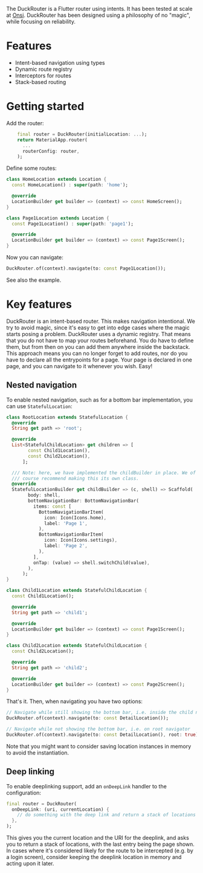 The DuckRouter is a Flutter router using intents. It has been tested at scale at [Onsi](https://onsi.com/). DuckRouter has been designed using a philosophy of no "magic", while focusing on reliability.

# Features

- Intent-based navigation using types
- Dynamic route registry
- Interceptors for routes
- Stack-based routing

# Getting started

Add the router:

```dart
    final router = DuckRouter(initialLocation: ...);
    return MaterialApp.router(
      ...
      routerConfig: router,
    );
```

Define some routes:

```dart
class HomeLocation extends Location {
  const HomeLocation() : super(path: 'home');

  @override
  LocationBuilder get builder => (context) => const HomeScreen();
}

class Page1Location extends Location {
  const Page1Location() : super(path: 'page1');

  @override
  LocationBuilder get builder => (context) => const Page1Screen();
}
```

Now you can navigate:

```dart
DuckRouter.of(context).navigate(to: const Page1Location());
```

See also the example.

# Key features

DuckRouter is an intent-based router. This makes navigation intentional. We try to avoid magic, since it's easy to get into edge cases where the magic starts posing a problem. DuckRouter uses a dynamic registry. That means that you do not have to map your routes beforehand. You do have to define them, but from then on you can add them anywhere inside the backstack. This approach means you can no longer forget to add routes, nor do you have to declare all the entrypoints for a page. Your page is declared in one page, and you can navigate to it whenever you wish. Easy!

## Nested navigation

To enable nested navigation, such as for a bottom bar implementation, you can use `StatefulLocation`:

```dart
class RootLocation extends StatefulLocation {
  @override
  String get path => 'root';

  @override
  List<StatefulChildLocation> get children => [
        const Child1Location(),
        const Child2Location(),
      ];

  /// Note: here, we have implemented the childBuilder in place. We of
  /// course recommend making this its own class.
  @override
  StatefulLocationBuilder get childBuilder => (c, shell) => Scaffold(
        body: shell,
        bottomNavigationBar: BottomNavigationBar(
          items: const [
            BottomNavigationBarItem(
              icon: Icon(Icons.home),
              label: 'Page 1',
            ),
            BottomNavigationBarItem(
              icon: Icon(Icons.settings),
              label: 'Page 2',
            ),
          ],
          onTap: (value) => shell.switchChild(value),
        ),
      );
}

class Child1Location extends StatefulChildLocation {
  const Child1Location();

  @override
  String get path => 'child1';

  @override
  LocationBuilder get builder => (context) => const Page1Screen();
}

class Child2Location extends StatefulChildLocation {
  const Child2Location();

  @override
  String get path => 'child2';

  @override
  LocationBuilder get builder => (context) => const Page2Screen();
}
```

That's it. Then, when navigating you have two options:

```dart
// Navigate while still showing the bottom bar, i.e. inside the child navigator
DuckRouter.of(context).navigate(to: const DetailLocation());

// Navigate while not showing the bottom bar, i.e. on root navigator
DuckRouter.of(context).navigate(to: const DetailLocation(), root: true);
```

Note that you might want to consider saving location instances in memory to avoid the instantiation.

## Deep linking

To enable deeplinking support, add an `onDeepLink` handler to the configuration:

```dart
final router = DuckRouter(
  onDeepLink: (uri, currentLocation) {
    // do something with the deep link and return a stack of locations
  },
);
```

This gives you the current location and the URI for the deeplink, and asks you to return a stack of locations, with the last entry being the page shown. In cases where it's considered likely for the route to be intercepted (e.g. by a login screen), consider keeping the deeplink location in memory and acting upon it later.
